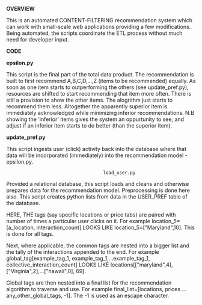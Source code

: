 **OVERVIEW**  

This is an automated CONTENT-FILTERING recommendation system which can work with small-scale web applications providing a few modifications. Being automated, the scripts coordinate the ETL process without much need for developer input.


**CODE**

**epsilon.py**

This script is the final part of the total data product. The recommendation is built to first recommend  A,B,C,D,...,Z (items to be recommended) equally. As soon as one item starts to outperforming the others (see update_pref.py), resources are shifted to start recommending that item more often. There is still a provision to show the other items. The alogrithm just starts to recommend them less. Altogether the apparently superior item is immediately acknowledged while minimizing inferior recommendations. 
N.B showing the 'inferior' items gives the system an oppurtunity to see, and adjust if an inferior item starts to do better (than the superior item).  


**update_pref.py**

This script ingests user (click) activity back into the database where that data will be incorporated (immediately) into the recommendation model - epsilon.py.


                                        load_user.py
Provided a relational database, this script loads and cleans and otherwise prepares data for the recommendation model. Preprocessing is done here also. 
This script creates python lists from data in the USER_PREF table of the database. 

HERE, THE tags (say specific locations or price tabs) are paired with number of times a particular user clicks on it. 
For example location_5=[a_location, interaction_count] LOOKS LIKE location_5=["Maryland",10]. 
This is done for all tags. 

Next, where applicable, the common tags are nested into a bigger list and the tally of the interactions appended to the end. 
For example global_tag[example_tag_1, example_tag_1,...example_tag_1, collective_interaction_count] LOOKS LIKE locations[["maryland",4],["Virginia",2],...["hawaii",0], 69].

Global tags are then nested into a final list for the recommendation algorithm to traverse and use.
For example final_list=[locations, prices ... any_other_global_tags, -1].
The -1 is used as an escape character. 
